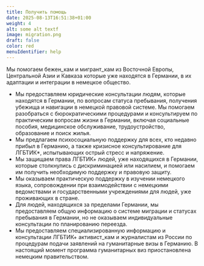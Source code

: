 ```yaml
---
title: Получить помощь
date: 2025-08-13T16:51:38+01:00
weight: 4
alt: some alt textf
image: migration.png
draft: false
color: red
menuIdentifier: help
---
```

Мы помогаем бежен_кам и мигрант_кам из Восточной Европы, Центральной Азии и Кавказа которые уже находятся в Германии, в их адаптации и интеграции в немецкое общество.

* Мы предоставляем юридические консультации людям, которые находятся в Германии, по вопросам статуса пребывания, получения убежища и навигации в немецкой правовой системе. Мы помогаем разобраться с бюрократическими процедурами и консультируем по практическим вопросам жизни в Германии, включая социальные пособия, медицинское обслуживание, трудоустройство, образование и поиск жилья.
* Мы предлагаем психосоциальную поддержку для всех, кто недавно прибыл в Германию, а также кризисное консультирование для ЛГБТИК\*, испытывающих острый стресс и напряжение.
* Мы защищаем права ЛГБТИК+ людей, уже находящихся в Германии, которые столкнулись с дискриминацией или насилием, и помогаем им получить необходимую поддержку и правовую защиту.
* Мы оказываем практическую поддержку в изучении немецкого языка, сопровождении при взаимодействии с немецкими ведомствами и государственными учреждениями для людей, уже проживающих в стране.
* Для людей, находящихся за пределами Германии, мы предоставляем общую информацию о системе миграции и статусах пребывания в Германии, но не оказываем индивидуальные консультации по планированию переезда.
* Мы предоставляем специализированную информацию и консультации ЛГБТИК+ активист_кам и журналистам из России по процедурам подачи заявлений на гуманитарные визы в Германию. В настоящий момент программа гуманитарных виз приостановлена немецким правительством.
